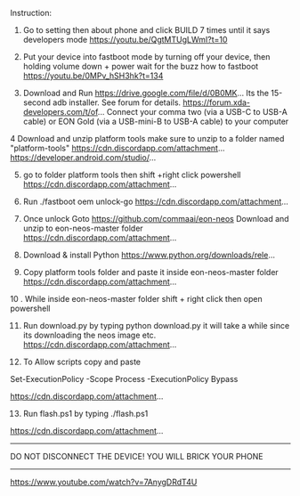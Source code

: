 Instruction:
1. Go to setting then about phone  and click BUILD 7 times until it says developers mode
https://youtu.be/QgtMTUgLWmI?t=10

2. Put your device into fastboot  mode by turning off your device, then holding volume down + power wait for the buzz
how to fastboot https://youtu.be/0MPv_hSH3hk?t=134

3. Download and Run 
https://drive.google.com/file/d/0B0MK...
Its the 15-second adb installer.  See forum for details.
https://forum.xda-developers.com/t/of...
Connect your comma two (via a USB-C to USB-A cable) or EON Gold (via a USB-mini-B to USB-A cable) to your computer

4 Download and unzip  platform tools
make sure to unzip to a folder named   "platform-tools" https://cdn.discordapp.com/attachment...
https://developer.android.com/studio/...

5.  go to folder platform tools 
then shift +right click powershell
https://cdn.discordapp.com/attachment...

6. Run            ./fastboot oem unlock-go
 https://cdn.discordapp.com/attachment...

7. Once unlock
 Goto https://github.com/commaai/eon-neos
Download and unzip   to eon-neos-master folder
https://cdn.discordapp.com/attachment...

8. Download & install Python  https://www.python.org/downloads/rele...

9. Copy platform tools folder and paste it inside  eon-neos-master folder
https://cdn.discordapp.com/attachment...

10 . While inside  eon-neos-master  folder shift + right click then open powershell


11. Run download.py  by typing             python download.py 
     it will take a while since its downloading the neos image etc.
https://cdn.discordapp.com/attachment...

12. To Allow scripts  copy and paste 

Set-ExecutionPolicy -Scope Process -ExecutionPolicy Bypass

https://cdn.discordapp.com/attachment...

13.  Run flash.ps1  by typing                 ./flash.ps1

https://cdn.discordapp.com/attachment...

************************************************************************
DO NOT DISCONNECT THE DEVICE! YOU WILL BRICK YOUR PHONE
**********************************************************************

https://www.youtube.com/watch?v=7AnygDRdT4U
